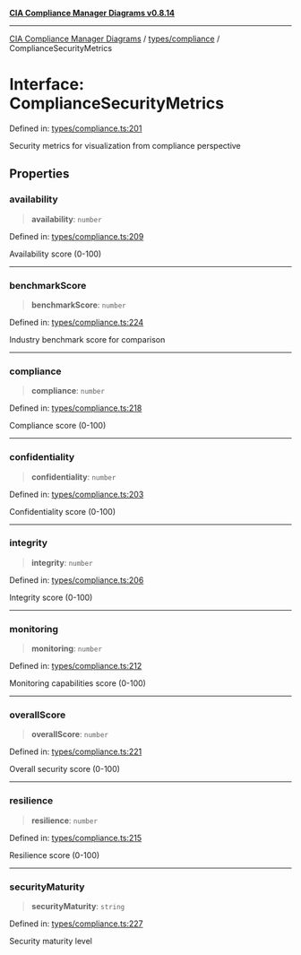 [**CIA Compliance Manager Diagrams v0.8.14**](../../../README.md)

***

[CIA Compliance Manager Diagrams](../../../modules.md) / [types/compliance](../README.md) / ComplianceSecurityMetrics

# Interface: ComplianceSecurityMetrics

Defined in: [types/compliance.ts:201](https://github.com/Hack23/cia-compliance-manager/blob/257dd569f432a46611a1746c832a7e3d29232229/src/types/compliance.ts#L201)

Security metrics for visualization from compliance perspective

## Properties

### availability

> **availability**: `number`

Defined in: [types/compliance.ts:209](https://github.com/Hack23/cia-compliance-manager/blob/257dd569f432a46611a1746c832a7e3d29232229/src/types/compliance.ts#L209)

Availability score (0-100)

***

### benchmarkScore

> **benchmarkScore**: `number`

Defined in: [types/compliance.ts:224](https://github.com/Hack23/cia-compliance-manager/blob/257dd569f432a46611a1746c832a7e3d29232229/src/types/compliance.ts#L224)

Industry benchmark score for comparison

***

### compliance

> **compliance**: `number`

Defined in: [types/compliance.ts:218](https://github.com/Hack23/cia-compliance-manager/blob/257dd569f432a46611a1746c832a7e3d29232229/src/types/compliance.ts#L218)

Compliance score (0-100)

***

### confidentiality

> **confidentiality**: `number`

Defined in: [types/compliance.ts:203](https://github.com/Hack23/cia-compliance-manager/blob/257dd569f432a46611a1746c832a7e3d29232229/src/types/compliance.ts#L203)

Confidentiality score (0-100)

***

### integrity

> **integrity**: `number`

Defined in: [types/compliance.ts:206](https://github.com/Hack23/cia-compliance-manager/blob/257dd569f432a46611a1746c832a7e3d29232229/src/types/compliance.ts#L206)

Integrity score (0-100)

***

### monitoring

> **monitoring**: `number`

Defined in: [types/compliance.ts:212](https://github.com/Hack23/cia-compliance-manager/blob/257dd569f432a46611a1746c832a7e3d29232229/src/types/compliance.ts#L212)

Monitoring capabilities score (0-100)

***

### overallScore

> **overallScore**: `number`

Defined in: [types/compliance.ts:221](https://github.com/Hack23/cia-compliance-manager/blob/257dd569f432a46611a1746c832a7e3d29232229/src/types/compliance.ts#L221)

Overall security score (0-100)

***

### resilience

> **resilience**: `number`

Defined in: [types/compliance.ts:215](https://github.com/Hack23/cia-compliance-manager/blob/257dd569f432a46611a1746c832a7e3d29232229/src/types/compliance.ts#L215)

Resilience score (0-100)

***

### securityMaturity

> **securityMaturity**: `string`

Defined in: [types/compliance.ts:227](https://github.com/Hack23/cia-compliance-manager/blob/257dd569f432a46611a1746c832a7e3d29232229/src/types/compliance.ts#L227)

Security maturity level
